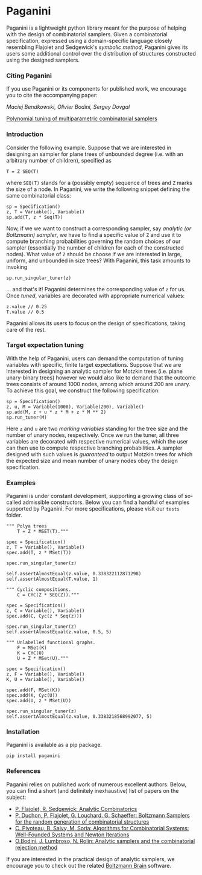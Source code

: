 # Paganini
Paganini is a lightweight python library meant for the purpose of helping with the design of combinatorial samplers. Given a combinatorial specification, expressed using a domain-specific language closely resembling Flajolet and Sedgewick's *symbolic method*, Paganini gives its users some additional control over the distribution of structures constructed using the designed samplers.

### Citing Paganini
If you use Paganini or its components for published work,  we encourage you to cite the accompanying paper:

*Maciej Bendkowski, Olivier Bodini, Sergey Dovgal*

[Polynomial tuning of multiparametric combinatorial samplers](https://epubs.siam.org/doi/10.1137/1.9781611975062.9)

### Introduction

Consider the following example. Suppose that we are interested in designing an sampler for plane trees of unbounded degree (i.e. with an arbitrary number of children), specified as 

```
T = Z SEQ(T)
```
where `SEQ(T)` stands for a (possibly empty) sequence of trees and `Z` marks the size of a node.
In Paganini, we write the following snippet defining the same combinatorial class:

```
sp = Specification()
z, T = Variable(), Variable()
sp.add(T, z * Seq(T))
```

Now, if we we want to construct a corresponding sampler, say *analytic (or Boltzmann) sampler*, we have to find a specific value of `Z` and use it to compute branching probabilities governing the random choices of our sampler (essentially the number of children for each of the constructed nodes). What value of `Z` should be choose if we are interested in large, uniform, and unbounded in size trees? With Paganini, this task amounts to invoking

```
sp.run_singular_tuner(z)
```

... and that's it! Paganini determines the corresponding value of `z` for us.
Once *tuned*, variables are decorated with appropriate numerical values:

```
z.value // 0.25
T.value // 0.5
```
Paganini allows its users to focus on the design of specifications, taking care of the rest.

### Target expectation tuning
With the help of Paganini, users can demand the computation of tuning variables with specific, finite target expectations. Suppose that we are interested in designing an analytic sampler for Motzkin trees (i.e. plane unary-binary trees) however we would also like to demand that the outcome trees consists of around 1000 nodes, among which around 200 are  unary. To achieve this goal, we construct the following specification:

```
sp = Specification()                                                    
z, u, M = Variable(1000), Variable(200), Variable()            
sp.add(M, z + u * z * M + z * M ** 2)                                    
sp.run_tuner(M) 
```
Here `z` and `u` are two *marking variables* standing for the tree size and the number of unary nodes, respectively. Once we run the tuner, all three variables are decorated with respective numerical values, which the user can then use to compute respective branching probabilities. A sampler designed with such values is *guaranteed* to output Motzkin trees for which the expected size and mean number of unary nodes obey the design specification.

### Examples
Paganini is under constant development, supporting a growing class of so-called admissible constructors. Below you can find a handful of examples supported by Paganini. For more specifications, please visit our `tests` folder.

```
""" Polya trees
    T = Z * MSET(T)."""

spec = Specification()
z, T = Variable(), Variable()
spec.add(T, z * MSet(T))

spec.run_singular_tuner(z)

self.assertAlmostEqual(z.value, 0.338322112871298)
self.assertAlmostEqual(T.value, 1)
```

```
""" Cyclic compositions.
    C = CYC(Z * SEQ(Z))."""

spec = Specification()
z, C = Variable(), Variable()
spec.add(C, Cyc(z * Seq(z)))

spec.run_singular_tuner(z)
self.assertAlmostEqual(z.value, 0.5, 5)
```

```
""" Unlabelled functional graphs.
    F = MSet(K)
    K = CYC(U)
    U = Z * MSet(U)."""

spec = Specification()
z, F = Variable(), Variable()
K, U = Variable(), Variable()

spec.add(F, MSet(K))
spec.add(K, Cyc(U))
spec.add(U, z * MSet(U))

spec.run_singular_tuner(z)
self.assertAlmostEqual(z.value, 0.3383218568992077, 5)
```

### Installation
Paganini is available as a pip package.
```
pip install paganini
```

### References
Paganini relies on published work of numerous excellent authors. Below, you can find a short (and definitely inexhaustive) list of papers on the subject:

- [P. Flajolet, R. Sedgewick: Analytic Combinatorics](http://algo.inria.fr/flajolet/Publications/book.pdf)
- [P. Duchon, P. Flajolet, G. Louchard. G. Schaeffer: Boltzmann Samplers for
   the random generation of combinatorial structures](http://algo.inria.fr/flajolet/Publications/DuFlLoSc04.pdf)
- [C. Pivoteau, B. Salvy, M. Soria: Algorithms for Combinatorial Systems:
   Well-Founded Systems and Newton Iterations](https://www.sciencedirect.com/science/article/pii/S0097316512000908)
- [O.Bodini, J. Lumbroso, N. Rolin: Analytic samplers and the combinatorial rejection method](https://dl.acm.org/citation.cfm?id=2790220&dl=ACM&coll=DL)

If you are interested in the practical design of analytic samplers, we encourage you to check out the related [Boltzmann Brain](https://github.com/maciej-bendkowski/boltzmann-brain) software.

